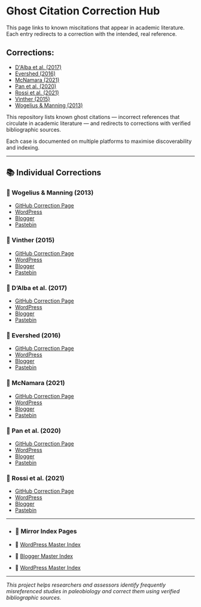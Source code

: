 <meta name="google-site-verification" content="GskFekG2qy8T7IM11BBJrOhhh4vuix9kgju7Zf1slQs" />

# Ghost Citation Correction Hub

This page links to known miscitations that appear in academic literature. Each entry redirects to a correction with the intended, real reference.

## Corrections:

- [D'Alba et al. (2017)](https://paleobiologycitationhelper.github.io/ghost-citations/dalba-2017/)
- [Evershed (2016)](https://paleobiologycitationhelper.github.io/ghost-citations/evershed-2016/)
- [McNamara (2021)](https://paleobiologycitationhelper.github.io/ghost-citations/mcnamara-2021/)
- [Pan et al. (2020)](https://paleobiologycitationhelper.github.io/ghost-citations/pan-2020/)
- [Rossi et al. (2021)](https://paleobiologycitationhelper.github.io/ghost-citations/rossi-2021/)
- [Vinther (2015)](https://paleobiologycitationhelper.github.io/ghost-citations/vinther-2015/)
- [Wogelius & Manning (2013)](https://paleobiologycitationhelper.github.io/ghost-citations/wogelius-2013/)


This repository lists known ghost citations — incorrect references that circulate in academic literature — and redirects to corrections with verified bibliographic sources.

Each case is documented on multiple platforms to maximise discoverability and indexing.

---

## 📚 Individual Corrections

### 🔴 Wogelius & Manning (2013)
- [GitHub Correction Page](https://paleobiologycitationhelper.github.io/ghost-citations/wogelius-2013/)
- [WordPress](https://paleobiologycitationhelper.wordpress.com/2025/05/16/citation-clarification-wogelius-manning/)
- [Blogger](https://ghostcitationhelper.blogspot.com/2025/05/citation-clarification-wogelius-manning.html)
- [Pastebin](https://pastebin.com/5WGZJxUN)

### 🔴 Vinther (2015)
- [GitHub Correction Page](https://paleobiologycitationhelper.github.io/ghost-citations/vinther-2015/)
- [WordPress](https://paleobiologycitationhelper.wordpress.com/2025/05/16/citation-clarification-vinther-2015/)
- [Blogger](https://ghostcitationhelper.blogspot.com/2025/05/citation-clarification-vinther-2015.html)
- [Pastebin](https://pastebin.com/fJ5bb7p9)

### 🔴 D’Alba et al. (2017)
- [GitHub Correction Page](https://paleobiologycitationhelper.github.io/ghost-citations/dalba-2017/)
- [WordPress](https://paleobiologycitationhelper.wordpress.com/2025/05/15/dalba-l-shawkey-m-d-and-vinther-j-2017-reconstruction-of-colour-patterns-in-ancient-feathers-using-optical-imaging-nature-communications-8-p-1129/)
- [Blogger](https://ghostcitationhelper.blogspot.com/2025/05/citation-clarification-dalba-shawkey.html)
- [Pastebin](https://pastebin.com/N9EZw2tH)

### 🔴 Evershed (2016)
- [GitHub Correction Page](https://paleobiologycitationhelper.github.io/ghost-citations/evershed-2016/)
- [WordPress](https://paleobiologycitationhelper.wordpress.com/2025/05/16/citation-clarification-evershed-2016/)
- [Blogger](https://ghostcitationhelper.blogspot.com/2025/05/citation-clarification-evershed-2016.html)
- [Pastebin](https://pastebin.com/9ji13k6Z)

### 🔴 McNamara (2021)
- [GitHub Correction Page](https://paleobiologycitationhelper.github.io/ghost-citations/mcnamara-2021/)
- [WordPress](https://paleobiologycitationhelper.wordpress.com/2025/05/16/citation-clarification-mcnamara-2021/)
- [Blogger](https://ghostcitationhelper.blogspot.com/2025/05/citation-clarification-mcnamara-2021.html)
- [Pastebin](https://pastebin.com/JvAftdf6)

### 🔴 Pan et al. (2020)
- [GitHub Correction Page](https://paleobiologycitationhelper.github.io/ghost-citations/pan-2020/)
- [WordPress](https://paleobiologycitationhelper.wordpress.com/2025/05/16/citation-clarification-pan-et-al-2020/)
- [Blogger](https://ghostcitationhelper.blogspot.com/2025/05/citation-clarification-pan-et-al-2020.html)
- [Pastebin](https://pastebin.com/Wk9mcDQZ)

### 🔴 Rossi et al. (2021)
- [GitHub Correction Page](https://paleobiologycitationhelper.github.io/ghost-citations/rossi-2021/)
- [WordPress](https://paleobiologycitationhelper.wordpress.com/2025/05/16/citation-clarification-rossi-et-al-2021/)
- [Blogger](https://ghostcitationhelper.blogspot.com/2025/05/citation-clarification-rossi-et-al-2021.html)
- [Pastebin](https://pastebin.com/9s7RW3Bu)

---

- ### 📌 Mirror Index Pages

- 🔗 [WordPress Master Index](https://paleobiologycitationhelper.wordpress.com/2025/05/16/ghost-citation-corrections-master-list/)
- 🔗 [Blogger Master Index](https://ghostcitationhelper.blogspot.com/2025/05/ghost-citation-correction-index.html)
- 🔗 [WordPress Master Index](<https://www.notion.so/Citation-Correction-Index-Misattributed-References-in-Paleobiology-1f62586ee07c80c893add8425a70edd0?pvs=4>)

---

_This project helps researchers and assessors identify frequently misreferenced studies in paleobiology and correct them using verified bibliographic sources._
